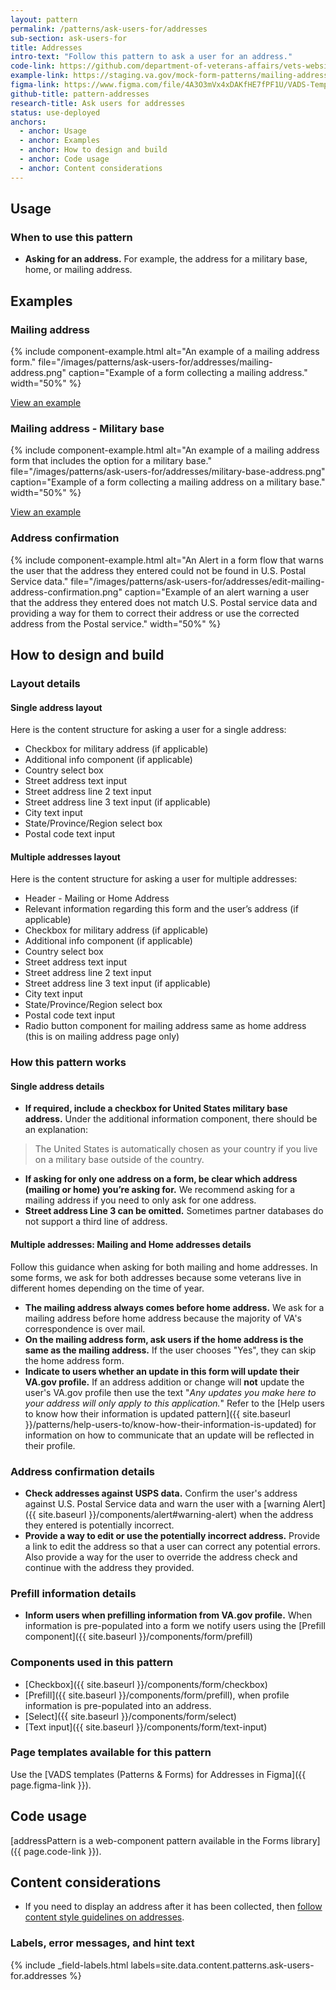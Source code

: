 ```yaml
---
layout: pattern
permalink: /patterns/ask-users-for/addresses
sub-section: ask-users-for
title: Addresses
intro-text: "Follow this pattern to ask a user for an address."
code-link: https://github.com/department-of-veterans-affairs/vets-website/blob/main/src/platform/forms-system/src/js/web-component-patterns/addressPattern.jsx
example-link: https://staging.va.gov/mock-form-patterns/mailing-address
figma-link: https://www.figma.com/file/4A3O3mVx4xDAKfHE7fPF1U/VADS-Templates%2C-Patterns%2C-and-Forms?type=design&node-id=2987%3A36363&mode=design&t=93yXuwTXsWwWopry-1
github-title: pattern-addresses
research-title: Ask users for addresses
status: use-deployed
anchors:
  - anchor: Usage
  - anchor: Examples
  - anchor: How to design and build
  - anchor: Code usage
  - anchor: Content considerations
---
```


## Usage

### When to use this pattern

* **Asking for an address.** For example, the address for a military base, home, or mailing address.

## Examples

### Mailing address

{% include component-example.html alt="An example of a mailing address form." file="/images/patterns/ask-users-for/addresses/mailing-address.png" caption="Example of a form collecting a mailing address." width="50%" %}

<a class="vads-c-action-link--blue" href="{{ page.example-link }}">
  View an example
</a>

### Mailing address - Military base

{% include component-example.html alt="An example of a mailing address form that includes the option for a military base." file="/images/patterns/ask-users-for/addresses/military-base-address.png" caption="Example of a form collecting a mailing address on a military base." width="50%" %}

<a class="vads-c-action-link--blue" href="{{ page.example-link }}">
  View an example
</a>

### Address confirmation

{% include component-example.html alt="An Alert in a form flow that warns the user that the address they entered could not be found in U.S. Postal Service data." file="/images/patterns/ask-users-for/addresses/edit-mailing-address-confirmation.png" caption="Example of an alert warning a user that the address they entered does not match U.S. Postal service data and providing a way for them to correct their address or use the corrected address from the Postal service." width="50%" %}

## How to design and build

### Layout details

#### Single address layout

Here is the content structure for asking a user for a single address:

* Checkbox for military address (if applicable)
* Additional info component (if applicable)
* Country select box
* Street address text input
* Street address line 2 text input
* Street address line 3 text input (if applicable)
* City text input
* State/Province/Region select box
* Postal code text input

#### Multiple addresses layout

Here is the content structure for asking a user for multiple addresses:

* Header - Mailing or Home Address
* Relevant information regarding this form and the user’s address (if applicable)
* Checkbox for military address (if applicable)
* Additional info component (if applicable)
* Country select box
* Street address text input
* Street address line 2 text input
* Street address line 3 text input (if applicable)
* City text input
* State/Province/Region select box
* Postal code text input
* Radio button component for mailing address same as home address (this is on mailing address page only) 

### How this pattern works

#### Single address details

* **If required, include a checkbox for United States military base address.** Under the additional information component, there should be an explanation:

> The United States is automatically chosen as your country if you live on a military base outside of the country.

* **If asking for only one address on a form, be clear which address (mailing or home) you’re asking for.** We recommend asking for a mailing address if you need to only ask for one address.
* **Street address Line 3 can be omitted.** Sometimes partner databases do not support a third line of address.

#### Multiple addresses: Mailing and Home addresses details

Follow this guidance when asking for both mailing and home addresses. In some forms, we ask for both addresses because some veterans live in different homes depending on the time of year.

* **The mailing address always comes before home address.** We ask for a mailing address before home address because the majority of VA's correspondence is over mail.
* **On the mailing address form, ask users if the home address is the same as the mailing address.** If the user chooses "Yes", they can skip the home address form.
* **Indicate to users whether an update in this form will update their VA.gov profile.**  If an address addition or change will **not** update the user's VA.gov profile then use the text "*Any updates you make here to your address will only apply to this application.*" Refer to the [Help users to know how their information is updated pattern]({{ site.baseurl }}/patterns/help-users-to/know-how-their-information-is-updated) for information on how to communicate that an update will be reflected in their profile.

### Address confirmation details

* **Check addresses against USPS data.** Confirm the user's address against U.S. Postal Service data and warn the user with a [warning Alert]({{ site.baseurl }}/components/alert#warning-alert) when the address they entered is potentially incorrect.
* **Provide a way to edit or use the potentially incorrect address.** Provide a link to edit the address so that a user can correct any potential errors. Also provide a way for the user to override the address check and continue with the address they provided.

### Prefill information details

* **Inform users when prefilling information from VA.gov profile.** When information is pre-populated into a form we notify users using the [Prefill component]({{ site.baseurl }}/components/form/prefill)

### Components used in this pattern

* [Checkbox]({{ site.baseurl }}/components/form/checkbox)
* [Prefill]({{ site.baseurl }}/components/form/prefill), when profile information is pre-populated into an address.
* [Select]({{ site.baseurl }}/components/form/select)
* [Text input]({{ site.baseurl }}/components/form/text-input)

### Page templates available for this pattern

Use the [VADS templates (Patterns & Forms) for Addresses in Figma]({{ page.figma-link }}).

## Code usage

[addressPattern is a web-component pattern available in the Forms library]({{ page.code-link }}).

## Content considerations

* If you need to display an address after it has been collected, then [follow content style guidelines on addresses](/content-style-guide/dates-and-numbers#addresses).

### Labels, error messages, and hint text

{% include _field-labels.html labels=site.data.content.patterns.ask-users-for.addresses %}